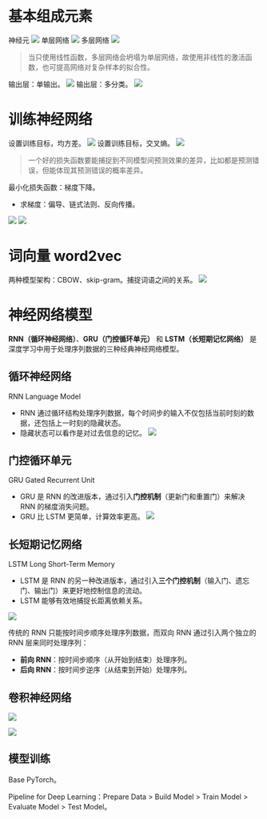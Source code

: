 # 基本组成元素

神经元
![](/assets/images/神经网络-1.png)
单层网络
![](/assets/images/神经网络-2.png)
多层网络
![](/assets/images/神经网络-3.png)

> 当只使用线性函数，多层网络会坍塌为单层网络，故使用非线性的激活函数，也可提高网络对复杂样本的拟合性。

输出层：单输出。
![](/assets/images/神经网络-4.png)
输出层：多分类。
![](/assets/images/神经网络-5.png)

# 训练神经网络

设置训练目标，均方差。
![](/assets/images/神经网络-6.png)
设置训练目标，交叉熵。
![](/assets/images/神经网络-7.png)

> 一个好的损失函数要能捕捉到不同模型间预测效果的差异，比如都是预测错误，但能体现其预测错误的概率差异。

最小化损失函数：梯度下降。
- 求梯度：偏导、链式法则、反向传播。

![](/assets/images/神经网络-8.png)
![](/assets/images/神经网络-9.png)

# 词向量 word2vec

两种模型架构：CBOW、skip-gram。捕捉词语之间的关系。
![](/assets/images/神经网络-10.png)

# 神经网络模型

**RNN（循环神经网络）**、**GRU（门控循环单元）** 和 **LSTM（长短期记忆网络）** 是深度学习中用于处理序列数据的三种经典神经网络模型。

## 循环神经网络

RNN Language Model
- RNN 通过循环结构处理序列数据，每个时间步的输入不仅包括当前时刻的数据，还包括上一时刻的隐藏状态。
- 隐藏状态可以看作是对过去信息的记忆。
![](/assets/images/神经网络-11.png)

## 门控循环单元

GRU Gated Recurrent Unit
- GRU 是 RNN 的改进版本，通过引入**门控机制**（更新门和重置门）来解决 RNN 的梯度消失问题。
- GRU 比 LSTM 更简单，计算效率更高。
![](/assets/images/神经网络-12.png)

## 长短期记忆网络

LSTM Long Short-Term Memory
- LSTM 是 RNN 的另一种改进版本，通过引入**三个门控机制**（输入门、遗忘门、输出门）来更好地控制信息的流动。
- LSTM 能够有效地捕捉长距离依赖关系。

![](/assets/images/神经网络-13.png)

传统的 RNN 只能按时间步顺序处理序列数据，而双向 RNN 通过引入两个独立的 RNN 层来同时处理序列：
- **前向 RNN**：按时间步顺序（从开始到结束）处理序列。
- **后向 RNN**：按时间步逆序（从结束到开始）处理序列。

## 卷积神经网络

![](/assets/images/神经网络-14.png)

![](assets/images/神经网络-15.png)

## 模型训练

Base PyTorch。

Pipeline for Deep Learning：Prepare Data > Build Model > Train Model > Evaluate Model > Test Model。








